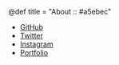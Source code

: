 @def title = "About :: #a5ebec"

- [GitHub](https://github.com/5ebec)
- [Twitter](https://twitter.com/5ebec)
- [Instagram](https://www.instagram.com/5ebec/)
- [Portfolio](https://a5e.be/c)
